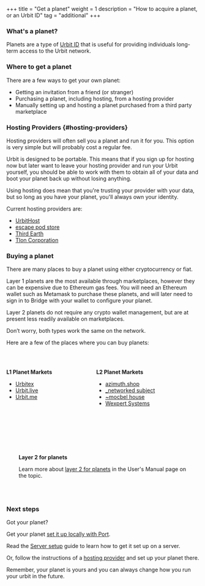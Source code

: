 +++
title = "Get a planet"
weight = 1
description = "How to acquire a planet, or an Urbit ID"
tag = "additional"
+++

### What's a planet?

Planets are a type of [Urbit ID](/understanding-urbit/urbit-id) that is useful for providing individuals long-term access to the Urbit network.

### Where to get a planet

There are a few ways to get your own planet:

- Getting an invitation from a friend (or stranger)
- Purchasing a planet, including hosting, from a hosting provider
- Manually setting up and hosting a planet purchased from a third party marketplace

### Hosting Providers {#hosting-providers}

Hosting providers will often sell you a planet and run it for you. This option is very simple but will probably cost a regular fee.

Urbit is designed to be portable. This means that if you sign up for hosting now but later want to leave your hosting provider and run your Urbit yourself, you should be able to work with them to obtain all of your data and boot your planet back up without losing anything.

Using hosting does mean that you're trusting your provider with your data, but so long as you have your planet, you'll always own your identity.

Current hosting providers are:

- [UrbitHost](https://urbithost.com)
- [escape pod store](https://www.escapepod.store/)
- [Third Earth](https://third.earth/)
- [Tlon Corporation](https://tlon.io)

### Buying a planet

There are many places to buy a planet using either cryptocurrency or fiat.

Layer 1 planets are the most available through marketplaces, however they can be expensive due to Ethereum gas fees. You will need an Ethereum wallet such as Metamask to purchase these planets, and will later need to sign in to Bridge with your wallet to configure your planet.

Layer 2 planets do not require any crypto wallet management, but are at present less readily available on marketplaces.

Don’t worry, both types work the same on the network.

Here are a few of the places where you can buy planets:

<div style="display: flex;padding-top: 2rem;">

<div class="column">

**L1 Planet Markets**

- [Urbitex](https://urbitex.io)
- [Urbit.live](https://urbit.live)
- [Urbit.me](https://urbit.me)

</div>

<div class="column">

**L2 Planet Markets**

- [azimuth.shop](https://azimuth.shop)
- [\_networked subject](https://subject.network)
- [~mocbel house](https://mocbel.house)
- [Wexpert Systems](https://wexpert.systems)

</div>
</div>

<div class="rounded-xl bg-wall-100" style="padding: 2rem; margin-top: 4rem;">

**Layer 2 for planets**

Learn more about [layer 2 for planets](/using/id/layer-2-for-planets) in the User's Manual page on the topic.

</div>

### Next steps

Got your planet?

Get your planet [set it up locally with Port](/getting-started/desktop).

Read the [Server setup](/getting-started/server) guide to learn how to get it set up on a server.

Or, follow the instructions of a [hosting provider](/getting-started/hosted) and set up your planet there.

Remember, your planet is yours and you can always change how you run your urbit in the future.

<style>
    .column {
        flex-basis: 50%;
    }
</style>
